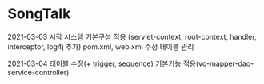 # SongTalk
 2021-03-03 시작
   시스템 기본구성 적용 (servlet-context, root-context, handler, interceptor, log4j 추가)
            pom.xml, web.xml 수정
   테이블 관리

2021-03-04
   테이블 수정(+ trigger, sequence)
   기본기능 적용(vo-mapper-dao-service-controller)
   

